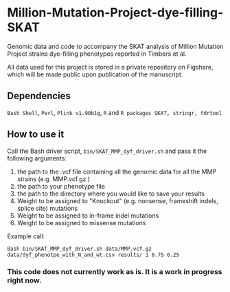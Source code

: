 # Million-Mutation-Project-dye-filling-SKAT
Genomic data and code to accompany the SKAT analysis of Million Mutation Project strains 
dye-filling phenotypes reported in Timbers et al.

All data used for this project is stored in a private repository on Figshare, which will 
be made public upon publication of the manuscript.

## Dependencies

`Bash Shell`, `Perl`, `Plink v1.90b1g`, `R` and `R packages SKAT, stringr, fdrtool`

## How to use it

Call the Bash driver script, `bin/SKAT_MMP_dyf_driver.sh` and pass it the following 
arguments:

1. the path to the .vcf file containing all the genomic data for all the MMP strains 
	(e.g. MMP.vcf.gz )
2. the path to your phenotype file 
3. the path to the directory where you would like to save your results
4. Weight to be assigned to "Knockout" (e.g. nonsense, frameshift indels, splice site) 
	mutations
5. Weight to be assigned to in-frame indel mutations
6. Weight to be assigned to missense mutations

Example call:

`Bash bin/SKAT_MMP_dyf_driver.sh data/MMP.vcf.gz data/dyf_phenotpe_with_N_and_wt.csv results/ 1 0.75 0.25`

### This code does not currently work as is. It is a work in progress right now.